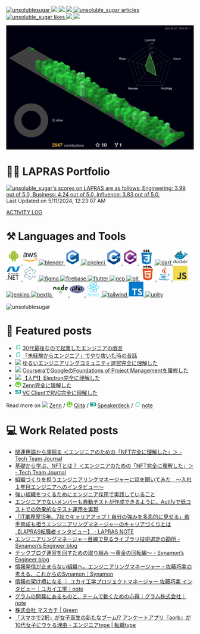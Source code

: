 <p align="left"> 
  <a href="https://github.com/unsolublesugar/unsolublesugar/">
    <img src="https://komarev.com/ghpvc/?username=unsolublesugar" alt="unsolublesugar" />
  </a>
  <a href="https://twitter.com/unsoluble_sugar">
    <img height="20" src="https://img.shields.io/twitter/follow/unsoluble_sugar?style=flat&logo=x" />
  </a>
  <a href="https://www.linkedin.com/in/unsolublesugar">
    <img height="20" src="http://img.shields.io/badge/-LinkedIn-0072b1?style=flat&logo=linkedin&link=unsolublesugar" />
  </a>
  <a href="https://www.youtube.com/@unsoluble_sugar">
    <img height="20" src="https://img.shields.io/youtube/channel/views/UCfbg5CppawxJYJmjKmrMrfA?style=flat&logo=youtube" />
  </a>
  <a href="https://zenn.dev/unsoluble_sugar/articles">
    <img src="https://zenn.badge.nikaera.com/s/unsoluble_sugar/articles?style=flat" alt="unsoluble_sugar articles" />
  </a>
  </a>
  <a href="https://zenn.dev/unsoluble_sugar">
    <img height="20" src="https://zenn.badge.nikaera.com/s/unsoluble_sugar/likes?style=plastic" alt="unsoluble_sugar likes" />
  </a>
  <a href="http://qiita.com/unsoluble_sugar">
    <img height="20" src="https://qiita-badge.apiapi.app/s/unsoluble_sugar/posts.svg" />
  </a>
  <a href="http://qiita.com/unsoluble_sugar">
    <img height="20" src="https://qiita-badge.apiapi.app/s/unsoluble_sugar/contributions.svg" />
  </a>
</p>

![](./profile-3d-contrib/profile-night-green.svg)

# 👨‍💻 LAPRAS Portfolio
<!--START_SECTION:lapras-card-->
<p ><a href="https://lapras.com/public/unsoluble_sugar" target="_blank" rel="noopener noreferrer"><img alt="unsoluble_sugar's scores on LAPRAS are as follows: Engineering: 3.99 out of 5.0, Business: 4.24 out of 5.0, Influence: 3.83 out of 5.0." src="https://lapras-card-generator.vercel.app/api/svg?e=3.99&b=4.24&i=3.83&b1=%23020E27&b2=%230E5593&i1=%23030E21&i2=%231688BF&l=en" width="400" ></a>  
Last Updated on 5/11/2024, 12:23:07 AM</p>
<!--END_SECTION:lapras-card-->

[ACTIVITY LOG](https://github.com/unsolublesugar/lapras-output-summary)

# ⚒️ Languages and Tools
<p align="left"> <a href="https://developer.android.com" target="_blank" rel="noreferrer"> <img src="https://raw.githubusercontent.com/devicons/devicon/master/icons/android/android-original-wordmark.svg" alt="android" width="40" height="40"/> </a> <a href="https://aws.amazon.com" target="_blank" rel="noreferrer"> <img src="https://raw.githubusercontent.com/devicons/devicon/master/icons/amazonwebservices/amazonwebservices-original-wordmark.svg" alt="aws" width="40" height="40"/> </a> <a href="https://www.blender.org/" target="_blank" rel="noreferrer"> <img src="https://download.blender.org/branding/community/blender_community_badge_white.svg" alt="blender" width="40" height="40"/> </a> <a href="https://www.cprogramming.com/" target="_blank" rel="noreferrer"> <img src="https://raw.githubusercontent.com/devicons/devicon/master/icons/c/c-original.svg" alt="c" width="40" height="40"/> </a> <a href="https://circleci.com" target="_blank" rel="noreferrer"> <img src="https://www.vectorlogo.zone/logos/circleci/circleci-icon.svg" alt="circleci" width="40" height="40"/> </a> <a href="https://www.w3schools.com/cpp/" target="_blank" rel="noreferrer"> <img src="https://raw.githubusercontent.com/devicons/devicon/master/icons/cplusplus/cplusplus-original.svg" alt="cplusplus" width="40" height="40"/> </a> <a href="https://www.w3schools.com/cs/" target="_blank" rel="noreferrer"> <img src="https://raw.githubusercontent.com/devicons/devicon/master/icons/csharp/csharp-original.svg" alt="csharp" width="40" height="40"/> </a> <a href="https://www.w3schools.com/css/" target="_blank" rel="noreferrer"> <img src="https://raw.githubusercontent.com/devicons/devicon/master/icons/css3/css3-original-wordmark.svg" alt="css3" width="40" height="40"/> </a> <a href="https://dart.dev" target="_blank" rel="noreferrer"> <img src="https://www.vectorlogo.zone/logos/dartlang/dartlang-icon.svg" alt="dart" width="40" height="40"/> </a> <a href="https://www.docker.com/" target="_blank" rel="noreferrer"> <img src="https://raw.githubusercontent.com/devicons/devicon/master/icons/docker/docker-original-wordmark.svg" alt="docker" width="40" height="40"/> </a> <a href="https://dotnet.microsoft.com/" target="_blank" rel="noreferrer"> <img src="https://raw.githubusercontent.com/devicons/devicon/master/icons/dot-net/dot-net-original-wordmark.svg" alt="dotnet" width="40" height="40"/> </a> <a href="https://www.electronjs.org" target="_blank" rel="noreferrer"> <img src="https://raw.githubusercontent.com/devicons/devicon/master/icons/electron/electron-original.svg" alt="electron" width="40" height="40"/> </a> <a href="https://www.figma.com/" target="_blank" rel="noreferrer"> <img src="https://www.vectorlogo.zone/logos/figma/figma-icon.svg" alt="figma" width="40" height="40"/> </a> <a href="https://firebase.google.com/" target="_blank" rel="noreferrer"> <img src="https://www.vectorlogo.zone/logos/firebase/firebase-icon.svg" alt="firebase" width="40" height="40"/> </a> <a href="https://flutter.dev" target="_blank" rel="noreferrer"> <img src="https://www.vectorlogo.zone/logos/flutterio/flutterio-icon.svg" alt="flutter" width="40" height="40"/> </a> <a href="https://cloud.google.com" target="_blank" rel="noreferrer"> <img src="https://www.vectorlogo.zone/logos/google_cloud/google_cloud-icon.svg" alt="gcp" width="40" height="40"/> </a> <a href="https://git-scm.com/" target="_blank" rel="noreferrer"> <img src="https://www.vectorlogo.zone/logos/git-scm/git-scm-icon.svg" alt="git" width="40" height="40"/> </a> <a href="https://www.w3.org/html/" target="_blank" rel="noreferrer"> <img src="https://raw.githubusercontent.com/devicons/devicon/master/icons/html5/html5-original-wordmark.svg" alt="html5" width="40" height="40"/> </a> <a href="https://www.java.com" target="_blank" rel="noreferrer"> <img src="https://raw.githubusercontent.com/devicons/devicon/master/icons/java/java-original.svg" alt="java" width="40" height="40"/> </a> <a href="https://developer.mozilla.org/en-US/docs/Web/JavaScript" target="_blank" rel="noreferrer"> <img src="https://raw.githubusercontent.com/devicons/devicon/master/icons/javascript/javascript-original.svg" alt="javascript" width="40" height="40"/> </a> <a href="https://www.jenkins.io" target="_blank" rel="noreferrer"> <img src="https://www.vectorlogo.zone/logos/jenkins/jenkins-icon.svg" alt="jenkins" width="40" height="40"/> </a> <a href="https://nextjs.org/" target="_blank" rel="noreferrer"> <img src="https://cdn.worldvectorlogo.com/logos/nextjs-2.svg" alt="nextjs" width="40" height="40"/> </a> <a href="https://nodejs.org" target="_blank" rel="noreferrer"> <img src="https://raw.githubusercontent.com/devicons/devicon/master/icons/nodejs/nodejs-original-wordmark.svg" alt="nodejs" width="40" height="40"/> </a> <a href="https://www.php.net" target="_blank" rel="noreferrer"> <img src="https://raw.githubusercontent.com/devicons/devicon/master/icons/php/php-original.svg" alt="php" width="40" height="40"/> </a> <a href="https://reactjs.org/" target="_blank" rel="noreferrer"> <img src="https://raw.githubusercontent.com/devicons/devicon/master/icons/react/react-original-wordmark.svg" alt="react" width="40" height="40"/> </a> <a href="https://tailwindcss.com/" target="_blank" rel="noreferrer"> <img src="https://www.vectorlogo.zone/logos/tailwindcss/tailwindcss-icon.svg" alt="tailwind" width="40" height="40"/> </a> <a href="https://www.typescriptlang.org/" target="_blank" rel="noreferrer"> <img src="https://raw.githubusercontent.com/devicons/devicon/master/icons/typescript/typescript-original.svg" alt="typescript" width="40" height="40"/> </a> <a href="https://unity.com/" target="_blank" rel="noreferrer"> <img src="https://www.vectorlogo.zone/logos/unity3d/unity3d-icon.svg" alt="unity" width="40" height="40"/> </a> </p>
<p><img align="center" src="https://github-readme-stats.vercel.app/api/top-langs?username=unsolublesugar&show_icons=true&locale=en&layout=compact" alt="unsolublesugar" /></p>

# 📰 Featured posts

<!--[START POSTS]-->
- ![](platform_icons/note.png) [30代最後なので起業したエンジニアの戯言](https://note.com/unsoluble_sugar/n/n8a94ee0a78d4)
- ![](platform_icons/note.png) [「未経験からエンジニア」でやり抜いた時の昔話](https://note.com/unsoluble_sugar/n/ncc3b12a5859e)
- ![](platform_icons/zenn.png) [ゆるいエンジニアリングコミュニティ運営完全に理解した](https://zenn.dev/unsoluble_sugar/articles/3534caabc4f028)
- ![](platform_icons/zenn.png) [CourseraでGoogleのFoundations of Project Managementを履修した](https://zenn.dev/unsoluble_sugar/articles/5330b19412687ee0b435)
- ![](platform_icons/zenn.png) [【入門】Electron完全に理解した](https://zenn.dev/unsoluble_sugar/articles/c5b5faefddd35c1be8a3)
- ![](platform_icons/qiita.png) [Zenn完全に理解した](https://qiita.com/unsoluble_sugar/items/558a11b455d042d648d6)
- ![](platform_icons/speakerdeck.png) [VC ClientでRVC完全に理解した](https://speakerdeck.com/unsoluble_sugar/rvc-with-vcclient-completely-understood)
<!--[END POSTS]-->

Read more on 
![](platform_icons/zenn.png) [Zenn](https://zenn.dev/unsoluble_sugar) / 
![](platform_icons/qiita.png) [Qiita](https://qiita.com/unsoluble_sugar) /
![](platform_icons/speakerdeck.png) [Speakerdeck](https://speakerdeck.com/unsoluble_sugar) /
![](platform_icons/note.png) [note](https://note.com/unsoluble_sugar)

# 💻 Work Related posts
- [関連用語から深掘る ＜エンジニアのための「NFT完全に理解した」＞ - Tech Team Journal ](https://ttj.paiza.jp/archives/2023/06/30/8509/)
- [基礎から学ぶ、NFTとは？ ＜エンジニアのための「NFT完全に理解した」＞ - Tech Team Journal ](https://ttj.paiza.jp/archives/2023/06/13/7874/)
- [組織づくりを担うエンジニアリングマネージャーに話を聞いてみた　〜入社１年目エンジニアへのインタビュー〜](https://note.com/dev_onecareer/n/na99f2b723e2e)
- [強い組織をつくるためにエンジニア採用で実践していること](https://note.com/dev_onecareer/n/n8e6921164fa9)
- [エンジニアでないメンバーも自動テストが作成できるように。Autifyで低コストでの効果的なテスト運用を実現](https://autify.com/ja/stories/onecareer)
- [「IT業界歴15年、7社でキャリアアップ！自分の強みを多角的に見せる」若手育成も担うエンジニアリングマネージャーのキャリアづくりとは【LAPRAS転職者インタビュー】 - LAPRAS NOTE ](https://note.lapras.com/method/sato/)
- [エンジニアリングマネージャー目線で見るライブラリ技術選定の勘所 - Synamon’s Engineer blog](https://synamon.hatenablog.com/entry/technology-selection-for-library)
- [テックブログ運営を回すための取り組み 〜黄金の回転編〜 - Synamon’s Engineer blog](https://synamon.hatenablog.com/entry/involved-techblog)
- [情報発信が止まらない組織へ。エンジニアリングマネージャー・佐藤巧実の考える、これからのSynamon｜Synamon](https://note.com/synamon_xr/n/n44446570089a)
- [情報の架け橋になる ｜ ユカイ工学プロジェクトマネージャー 佐藤巧実 インタビュー｜ユカイ工学｜note ](https://note.com/ux_xu/n/n2d345843cefd)
- [グラムの開発にあるものと、チームで動くための心得｜グラム株式会社｜note](https://note.com/ginc/n/n2aa808ae8b85)
- [株式会社 マスカチ | Green](https://www.green-japan.com/pr/4238)
- [「スマホで2択」が女子高生の新たなブーム!? アンケートアプリ『aorb』が10代女子にウケる理由 - エンジニアtype | 転職type](https://type.jp/et/feature/5667/)
